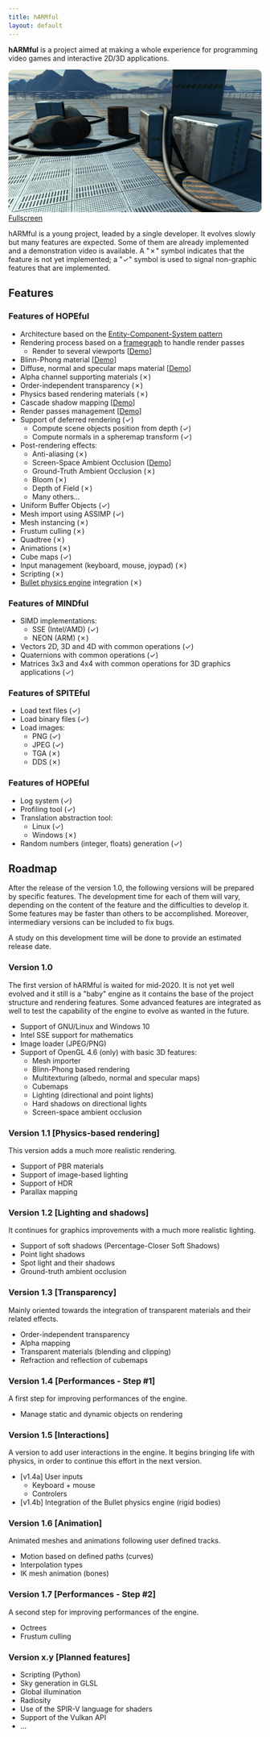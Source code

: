```yaml
---
title: hARMful
layout: default
---
```


**hARMful** is a project aimed at making a whole experience for programming video games and interactive 2D/3D applications.

![hARMful screenshot](./assets/images/hARMful.jpg)
[Fullscreen](./assets/images/hARMful_big.jpg)

hARMful is a young project, leaded by a single developer. It evolves slowly but many features are expected.
Some of them are already implemented and a demonstration video is available. A "✗" symbol indicates that the feature is not yet implemented; a "✓" symbol is used to signal non-graphic features that are implemented.

## Features
### Features of HOPEful
- Architecture based on the [Entity-Component-System pattern](https://en.wikipedia.org/wiki/Entity_component_system)
- Rendering process based on a [framegraph](https://www.ea.com/frostbite/news/framegraph-extensible-rendering-architecture-in-frostbite) to handle render passes
    - Render to several viewports [[Demo](https://www.youtube.com/watch?v=ElPDwyt3TtE)]
- Blinn-Phong material [[Demo](https://www.youtube.com/watch?v=WdcBg3hA-xQ)]
- Diffuse, normal and specular maps material [[Demo](https://www.youtube.com/watch?v=KRRrB-G3OOY)]
- Alpha channel supporting materials (✗)
- Order-independent transparency (✗)
- Physics based rendering materials (✗)
- Cascade shadow mapping [[Demo](https://www.youtube.com/watch?v=8Q3Ci3c_1Pg)]
- Render passes management [[Demo](https://www.youtube.com/watch?v=_oQXAGGpcu8)]
- Support of deferred rendering (✓)
    - Compute scene objects position from depth (✓)
    - Compute normals in a spheremap transform (✓)
- Post-rendering effects:
    - Anti-aliasing (✗)
    - Screen-Space Ambient Occlusion [[Demo](https://www.youtube.com/watch?v=-YB91aXd1RY)]
    - Ground-Truth Ambient Occlusion (✗)
    - Bloom (✗)
    - Depth of Field (✗)
    - Many others...
- Uniform Buffer Objects (✓)
- Mesh import using ASSIMP (✓)
- Mesh instancing (✗)
- Frustum culling (✗)
- Quadtree (✗)
- Animations (✗)
- Cube maps (✓)
- Input management (keyboard, mouse, joypad) (✗)
- Scripting (✗)
- [Bullet physics engine](https://github.com/bulletphysics/bullet3) integration (✗)

### Features of MINDful
- SIMD implementations:
    - SSE (Intel/AMD) (✓)
    - NEON (ARM) (✗)
- Vectors 2D, 3D and 4D with common operations (✓)
- Quaternions with common operations (✓)
- Matrices 3x3 and 4x4 with common operations for 3D graphics applications (✓)

### Features of SPITEful
- Load text files (✓)
- Load binary files (✓)
- Load images:
    - PNG (✓)
    - JPEG (✓)
    - TGA (✗)
    - DDS (✗)

### Features of HOPEful
- Log system (✓)
- Profiling tool (✓)
- Translation abstraction tool:
    - Linux (✓)
    - Windows (✗)
- Random numbers (integer, floats) generation (✓)

## Roadmap
After the release of the version 1.0, the following versions will be prepared by specific features.
The development time for each of them will vary, depending on the content of the feature and the difficulties to develop it. Some features may be faster than others to be accomplished. Moreover, intermediary versions can be included to fix bugs.

A study on this development time will be done to provide an estimated release date.

### Version 1.0
The first version of hARMful is waited for mid-2020. It is not yet well evolved and it still is a "baby" engine as it contains the base of the project structure and rendering features. Some advanced features are integrated as well to test the capability of the engine to evolve as wanted in the future.
* Support of GNU/Linux and Windows 10
* Intel SSE support for mathematics
* Image loader (JPEG/PNG)
* Support of OpenGL 4.6 (only) with basic 3D features:
    - Mesh importer
    - Blinn-Phong based rendering
    - Multitexturing (albedo, normal and specular maps)
    - Cubemaps
    - Lighting (directional and point lights)
    - Hard shadows on directional lights
    - Screen-space ambient occlusion

### Version 1.1 [Physics-based rendering]
This version adds a much more realistic rendering.
* Support of PBR materials
* Support of image-based lighting
* Support of HDR
* Parallax mapping

### Version 1.2 [Lighting and shadows]
It continues for graphics improvements with a much more realistic lighting.
* Support of soft shadows (Percentage-Closer Soft Shadows)
* Point light shadows
* Spot light and their shadows
* Ground-truth ambient occlusion

### Version 1.3 [Transparency]
Mainly oriented towards the integration of transparent materials and their related effects.
* Order-independent transparency
* Alpha mapping
* Transparent materials (blending and clipping)
* Refraction and reflection of cubemaps

### Version 1.4 [Performances - Step #1]
A first step for improving performances of the engine.
* Manage static and dynamic objects on rendering

### Version 1.5 [Interactions]
A version to add user interactions in the engine. It begins bringing life with physics, in order to continue this effort in the next version.
* [v1.4a] User inputs
    * Keyboard + mouse
    * Controlers
* [v1.4b] Integration of the Bullet physics engine (rigid bodies)

### Version 1.6 [Animation]
Animated meshes and animations following user defined tracks.
* Motion based on defined paths (curves)
* Interpolation types
* IK mesh animation (bones)

### Version 1.7 [Performances - Step #2]
A second step for improving performances of the engine.
* Octrees
* Frustum culling

### Version x.y [Planned features]
* Scripting (Python)
* Sky generation in GLSL
* Global illumination
* Radiosity
* Use of the SPIR-V language for shaders
* Support of the Vulkan API
* ...
